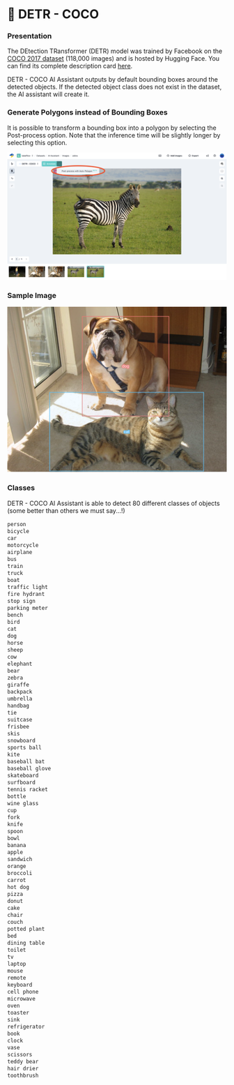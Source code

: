# 🥥 DETR - COCO

### Presentation

The DEtection TRansformer (DETR) model was trained by Facebook on the [COCO 2017 dataset](https://cocodataset.org/#explore) (118,000 images) and is hosted by Hugging Face. You can find its complete description card [here](https://huggingface.co/facebook/detr-resnet-50).

DETR - COCO AI Assistant outputs by default bounding boxes around the detected objects. If the detected object class does not exist in the dataset, the AI assistant will create it.

### Generate Polygons instead of Bounding Boxes

It is possible to transform a bounding box into a polygon by selecting the Post-process option. Note that the inference time will be slightly longer by selecting this option.

![Post-processing option to generate polygons instead of bounding boxes](<../.gitbook/assets/image (12).png>)

### Sample Image

![Automatic cat and dog detection by DETR - COCO AI Assistant](<../.gitbook/assets/image (11).png>)

### Classes

DETR - COCO AI Assistant is able to detect 80 different classes of objects (some better than others we must say...!)

```
person
bicycle
car
motorcycle
airplane
bus
train
truck
boat
traffic light
fire hydrant
stop sign
parking meter
bench
bird
cat
dog
horse
sheep
cow
elephant
bear
zebra
giraffe
backpack
umbrella
handbag
tie
suitcase
frisbee
skis
snowboard
sports ball
kite
baseball bat
baseball glove
skateboard
surfboard
tennis racket
bottle
wine glass
cup
fork
knife
spoon
bowl
banana
apple
sandwich
orange
broccoli
carrot
hot dog
pizza
donut
cake
chair
couch
potted plant
bed
dining table
toilet
tv
laptop
mouse
remote
keyboard
cell phone
microwave
oven
toaster
sink
refrigerator
book
clock
vase
scissors
teddy bear
hair drier
toothbrush
```
